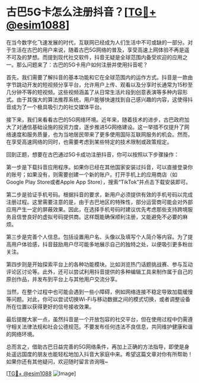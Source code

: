 # 古巴5G卡怎么注册抖音？[[TG💪+ @esim1088](https://t.me/s/esim1088)]

在当今数字化飞速发展的时代，互联网已经成为人们生活中不可或缺的一部分。对于生活在古巴的用户来说，随着古巴5G网络的普及，享受高速上网体验不再是遥不可及的梦想。而提到现代社交软件，抖音无疑是全球范围内备受欢迎的应用之一。那么问题来了：古巴的5G卡用户如何注册并使用抖音呢？

首先，我们需要了解抖音的基本功能和它在全球范围内的运作方式。抖音是一款由字节跳动开发的短视频分享平台，允许用户上传、观看以及分享时长通常为15秒至几分钟不等的短视频。这些视频涵盖了从日常生活片段到创意表演等多种内容形式。由于其强大的算法推荐系统，用户能够快速找到自己感兴趣的内容，这使得抖音成为了一个极具吸引力的社交媒体平台。

接下来，我们来看看古巴的5G网络环境。近年来，随着技术的进步，古巴政府加大了对通信基础设施的投资力度，逐步推进5G网络建设。这一举措不仅提升了网络速度和服务质量，也为当地居民带来了更多使用国际互联网服务的机会。然而，在享受高速网络的同时，也需要考虑到某些特定的技术限制或政策规定。

回到正题，想要在古巴通过5G卡成功注册抖音，你可以按照以下步骤操作：

第一步是下载抖音应用程序。如果你已经在其他国家安装过抖音，可以直接登录你的账号；如果没有，则需要创建一个新的账户。打开手机上的应用商店（如Google Play Store或者Apple App Store），搜索“TikTok”并点击下载安装即可。

第二步是验证手机号码。根据抖音的要求，新用户必须提供有效的手机号码以完成注册过程。这里需要注意的是，由于古巴地区的特殊性，部分运营商可能会对外部应用产生一定的屏蔽效果。因此，在选择手机号码时建议优先考虑那些支持跨境服务且信誉良好的虚拟号码提供商。这样既能确保顺利注册，又能避免不必要的麻烦。

第三步是完善个人信息。包括设置用户名、头像以及填写个人简介等内容。为了提高用户体验感，抖音鼓励用户尽可能多地展示自己的独特之处，以便吸引更多粉丝关注。

第四步则是开始探索平台上的各种功能模块。比如浏览热门话题挑战赛、参与互动评论区讨论等。此外，还可以尝试利用抖音提供的多种编辑工具来制作属于自己的原创作品，并发布到平台上与其他用户交流分享。

当然，在整个过程中也可能会遇到一些小障碍，例如网络连接不稳定导致加载缓慢等问题。对此，你可以尝试切换Wi-Fi与移动数据之间的模式切换，或者调整设备所在位置以获得更好的信号接收效果。

最后提醒大家一点，虽然抖音是一个开放包容的社交平台，但在使用过程中仍需遵守相关法律法规和社会公德规范。不要发布任何违法不良信息，共同维护健康和谐的网络环境。

总而言之，借助古巴日益完善的5G网络条件，再加上正确的方法指导，即使是身处遥远国度的朋友也能轻松地加入抖音大家庭中来。希望这篇文章对你有所帮助！如果你还有其他疑问，欢迎随时留言咨询哦~

[[TG💪+ @esim1088](https://t.me/s/esim1088) ![Image](https://i.postimg.cc/4NQfJmqS/Snipaste-2025-05-13-00-14-12.png)]